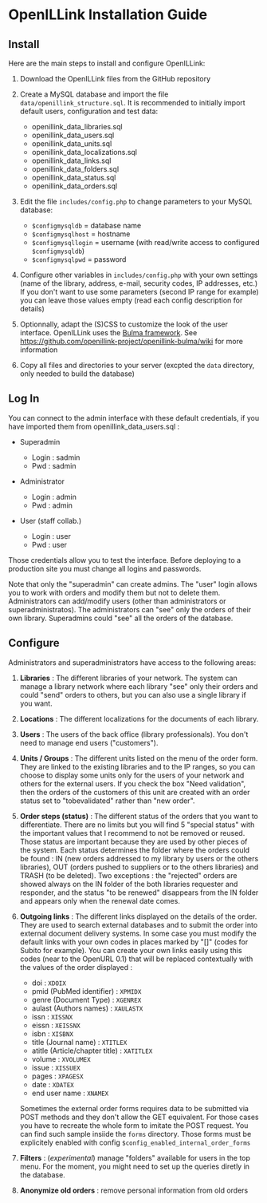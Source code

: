 # OpenILLink Installation Guide

## Install
Here are the main steps to install and configure OpenILLink:
 
1. Download the OpenILLink files from the GitHub repository 
 
2. Create a MySQL database and import the file `data/openillink_structure.sql`.
   It is recommended to initially import default users, configuration and test data:
    - openillink_data_libraries.sql
    - openillink_data_users.sql
    - openillink_data_units.sql
    - openillink_data_localizations.sql
    - openillink_data_links.sql
    - openillink_data_folders.sql
    - openillink_data_status.sql
    - openillink_data_orders.sql

3. Edit the file `includes/config.php` to change parameters to your MySQL database: 
    - `$configmysqldb` = database name
    - `$configmysqlhost` = hostname
    - `$configmysqllogin` = username (with read/write access to configured `$configmysqldb`)
    - `$configmysqlpwd` = password
 
4. Configure other variables in `includes/config.php` with your own settings (name of the library, address, e-mail, security codes, IP addresses, etc.) If you don't want to use some parameters (second IP range for example) you can leave those values empty (read each config description for details)

5. Optionnally, adapt the (S)CSS to customize the look of the user interface. OpenILLink uses the [Bulma framework](https://bulma.io). See https://github.com/openillink-project/openillink-bulma/wiki for more information

5. Copy all files and directories to your server (excpted the `data` directory, only needed to build the database)
 
## Log In
You can connect to the admin interface with these default credentials, if you have imported them from openillink_data_users.sql :
 
* Superadmin
  * Login : sadmin
  * Pwd : sadmin
 
* Administrator
  * Login : admin
  * Pwd : admin
 
* User (staff collab.)
  * Login : user
  * Pwd : user
 
Those credentials allow you to test the interface. Before deploying to a production site you must change all logins and passwords.
 
Note that only the "superadmin" can create admins. The "user" login allows you to work with orders and modify them but not to delete them. Administrators can add/modify users (other than administrators or superadministratos). The administrators can "see" only the orders of their own library. Superadmins could "see" all the orders of the database.

## Configure

Administrators and superadministrators have access to the following areas:
 
1. **Libraries** : The different libraries of your network. The system can manage a library network where each library "see" only their orders and could "send" orders to others, but you can also use a single library if you want.
2. **Locations** : The different localizations for the documents of each library.
3. **Users** : The users of the back office (library professionals). You don't need to manage end users ("customers").
4. **Units / Groups** : The different units listed on the menu of the order form. They are linked to the existing libraries and to the IP ranges, so you can choose to display some units only for the users of your network and others for the external users. If you check the box "Need validation", then the orders of the customers of this unit are created with an order status set to "tobevalidated" rather than "new order".
5. **Order steps (status)** : The different status of the orders that you want to differentiate. There are no limits but you will find 5 "special status" with the important values that I recommend to not be removed or reused. Those status are important because they are used by other pieces of the system. Each status determines the folder where the orders could be found : IN (new orders addressed to my library by users or the others libraries), OUT (orders pushed to suppliers or to the others libraries) and TRASH (to be deleted). Two exceptions : the "rejected" orders are showed always on the IN folder of the both libraries requester and responder, and the status "to be renewed" disappears from the IN folder and appears only when the renewal date comes.
6. **Outgoing links** : The different links displayed on the details of the order. They are used to search external databases and to submit the order into external document delivery systems. In some case you must modify the default links with your own codes in places marked by "[]" (codes for Subito for example). You can create your own links easily using this codes (near to the OpenURL 0.1) that will be replaced contextually with the values of the order displayed :
    * doi : `XDOIX`
    * pmid (PubMed identifier) : `XPMIDX`
    * genre (Document Type) : `XGENREX`
    * aulast (Authors names) : `XAULASTX`
    * issn : `XISSNX`
    * eissn : `XEISSNX`
    * isbn : `XISBNX`
    * title (Journal name) : `XTITLEX`
    * atitle (Article/chapter title) : `XATITLEX`
    * volume : `XVOLUMEX`
    * issue : `XISSUEX`
    * pages : `XPAGESX`
    * date : `XDATEX`
    * end user name : `XNAMEX`
    
    Sometimes the external order forms requires data to be submitted via POST methods and they don't allow the GET equivalent. For those cases you have to recreate the whole form to imitate the POST request. You can find such sample insiide the `forms` directory. Those forms must be explicitely enabled with config `$config_enabled_internal_order_forms`

7. **Filters** : (*experimental*) manage "folders" available for users in the top menu. For the moment, you might need to set up the queries diretly in the database.
8. **Anonymize old orders** : remove personal information from old orders
